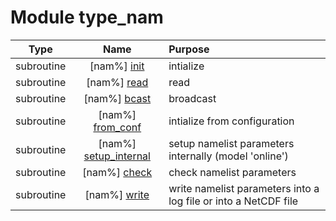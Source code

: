 # Module type_nam

| Type | Name | Purpose |
| :--: | :--: | :---------- |
| subroutine | [nam%] [init](https://github.com/benjaminmenetrier/bump-standalone/tree/master/src/type_nam.F90#L189) | intialize |
| subroutine | [nam%] [read](https://github.com/benjaminmenetrier/bump-standalone/tree/master/src/type_nam.F90#L360) | read |
| subroutine | [nam%] [bcast](https://github.com/benjaminmenetrier/bump-standalone/tree/master/src/type_nam.F90#L745) | broadcast |
| subroutine | [nam%] [from_conf](https://github.com/benjaminmenetrier/bump-standalone/tree/master/src/type_nam.F90#L904) | intialize from configuration |
| subroutine | [nam%] [setup_internal](https://github.com/benjaminmenetrier/bump-standalone/tree/master/src/type_nam.F90#L1154) | setup namelist parameters internally (model 'online') |
| subroutine | [nam%] [check](https://github.com/benjaminmenetrier/bump-standalone/tree/master/src/type_nam.F90#L1198) | check namelist parameters |
| subroutine | [nam%] [write](https://github.com/benjaminmenetrier/bump-standalone/tree/master/src/type_nam.F90#L1576) | write namelist parameters into a log file or into a NetCDF file |
